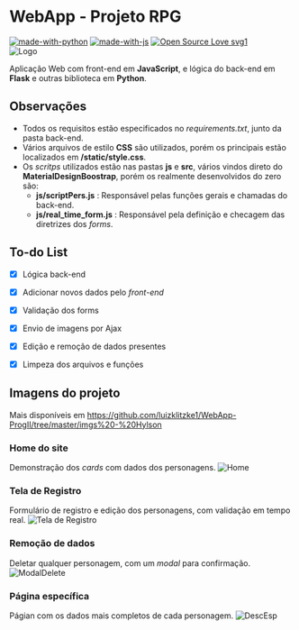 # WebApp - Projeto RPG

[![made-with-python](https://img.shields.io/badge/Made%20with-Python-1f425f.svg)](https://www.python.org/)
[![made-with-js](https://img.shields.io/badge/Made%20with-JavaScript-1f425f.svg)](https://www.javascript.com/)
[![Open Source Love svg1](https://badges.frapsoft.com/os/v1/open-source.svg?v=103)](https://github.com/ellerbrock/open-source-badges/) 
<br>
![Logo](https://i.ibb.co/YXHNnTH/gp2.gif)

 
Aplicação Web com front-end em **JavaScript**,  e lógica do back-end em **Flask** e outras biblioteca em **Python**.

## Observações
- Todos os requisitos estão especificados no *requirements.txt*, junto da pasta back-end.
- Vários arquivos de estilo **CSS** são utilizados, porém os principais estão localizados em **/static/style.css**.
- Os *scritps* utilizados estão nas pastas **js** e **src**, vários vindos direto do **MaterialDesignBoostrap**, porém os realmente desenvolvidos do zero são:
  - **js/scriptPers.js** : Responsável pelas funções gerais e chamadas do back-end.
  - **js/real_time_form.js** : Responsável pela definição e checagem das diretrizes dos *forms*.
  

## To-do List
- [x] Lógica back-end
- [x] Adicionar novos dados pelo *front-end*
- [x] Validação dos forms
- [x] Envio de imagens por Ajax
- [x] Edição e remoção de dados presentes
- [x] Limpeza dos arquivos e funções


## Imagens do projeto
Mais disponíveis em https://github.com/luizklitzke1/WebApp-ProgII/tree/master/imgs%20-%20Hylson

### Home do site
Demonstração dos *cards* com dados dos personagens.
![Home](https://i.ibb.co/0sjH5rW/home1.png)

### Tela de Registro
Formulário de registro e edição dos personagens, com validação em tempo real.
![Tela de Registro](https://i.ibb.co/NKpcq8G/validacao-registro.png)

### Remoção de dados
Deletar qualquer personagem, com um *modal* para confirmação.
![ModalDelete](https://i.ibb.co/vDrFfKC/modal-delete.png)

### Página específica
Págian com os dados mais completos de cada personagem.
![DescEsp](https://i.ibb.co/ssMwmz0/pers-detalhado.png)
